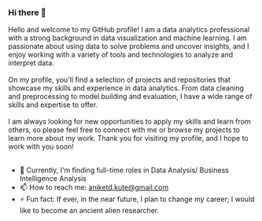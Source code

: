 ### Hi there 👋

Hello and welcome to my GitHub profile! I am a data analytics professional with a strong background in data visualization and machine learning. I am passionate about using data to solve problems and uncover insights, and I enjoy working with a variety of tools and technologies to analyze and interpret data.
<br><br>
On my profile, you'll find a selection of projects and repositories that showcase my skills and experience in data analytics. From data cleaning and preprocessing to model building and evaluation, I have a wide range of skills and expertise to offer.
<br><br>
I am always looking for new opportunities to apply my skills and learn from others, so please feel free to connect with me or browse my projects to learn more about my work. Thank you for visiting my profile, and I hope to work with you soon!
<br><br>
- 🔭 Currently, I'm finding full-time roles in Data Analysis/ Business Intelligence Analysis
- 📫 How to reach me: aniketd.kute@gmail.com
- ⚡ Fun fact: If ever, in the near future, I plan to change my career; I would like to become an ancient alien researcher.

